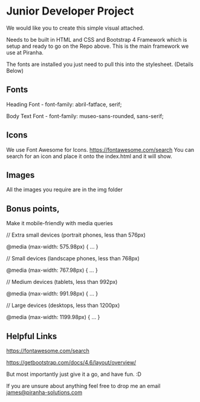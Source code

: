 # Junior Developer Project

We would like you to create this simple visual attached.

Needs to be built in HTML and CSS and Bootstrap 4 Framework which is setup and ready to go on the Repo above. This is the main framework we use at Piranha.

The fonts are installed you just need to pull this into the stylesheet. (Details Below)

## Fonts

Heading Font - font-family: abril-fatface, serif;

Body Text Font - font-family: museo-sans-rounded, sans-serif;

## Icons

We use Font Awesome for Icons.  https://fontawesome.com/search You can search for an icon and place it onto the index.html and it will show.

<i class="fa-brands fa-facebook-f"></i>

## Images

All the images you require are in the img folder


## Bonus points,

Make it mobile-friendly with media queries

// Extra small devices (portrait phones, less than 576px)

@media (max-width: 575.98px) { ... }

// Small devices (landscape phones, less than 768px)

@media (max-width: 767.98px) { ... }

// Medium devices (tablets, less than 992px)

@media (max-width: 991.98px) { ... }

// Large devices (desktops, less than 1200px)

@media (max-width: 1199.98px) { ... }


## Helpful Links

https://fontawesome.com/search

https://getbootstrap.com/docs/4.6/layout/overview/


But most importantly just give it a go, and have fun. :D

If you are unsure about anything feel free to drop me an email james@piranha-solutions.com
